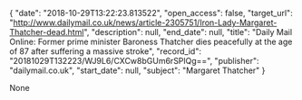 {
  "date": "2018-10-29T13:22:23.813522", 
  "open_access": false, 
  "target_url": "http://www.dailymail.co.uk/news/article-2305751/Iron-Lady-Margaret-Thatcher-dead.html", 
  "description": null, 
  "end_date": null, 
  "title": "Daily Mail Online: Former prime minister Baroness Thatcher dies peacefully at the age of 87 after suffering a massive stroke", 
  "record_id": "20181029T132223/WJ9L6/CXCw8bGUm6rSPlQg==", 
  "publisher": "dailymail.co.uk", 
  "start_date": null, 
  "subject": "Margaret Thatcher"
}

None